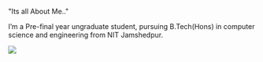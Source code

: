 "Its all About Me.."

I’m a Pre-final year ungraduate student, pursuing B.Tech(Hons) in computer science and engineering from NIT Jamshedpur.



<img src="https://github-readme-stats.vercel.app/api?username=laxmi2230&&show_icons=true&title_color=ffffff&icon_color=bb2acf&text_color=daf7dc&bg_color=151515">
